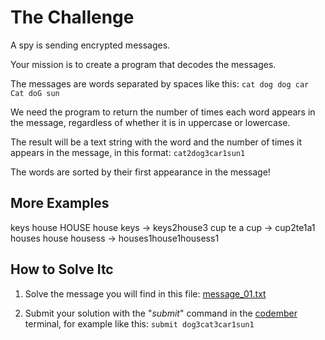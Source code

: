 # The Challenge

A spy is sending encrypted messages.

Your mission is to create a program that decodes the messages.

The messages are words separated by spaces like this:
`cat dog dog car Cat doG sun`

We need the program to return the number of times each word appears in the message, regardless of whether it is in uppercase or lowercase.

The result will be a text string with the word and the number of times it appears in the message, in this format:
`cat2dog3car1sun1`

The words are sorted by their first appearance in the message!

## More Examples

keys house HOUSE house keys -> keys2house3
cup te a cup -> cup2te1a1
houses house housess -> houses1house1housess1

## How to Solve Itc

1. Solve the message you will find in this file: [message_01.txt](./message_01.txt)

2. Submit your solution with the "_submit_" command in the [codember](https://codember.dev/) terminal, for example like this:
`submit dog3cat3car1sun1`